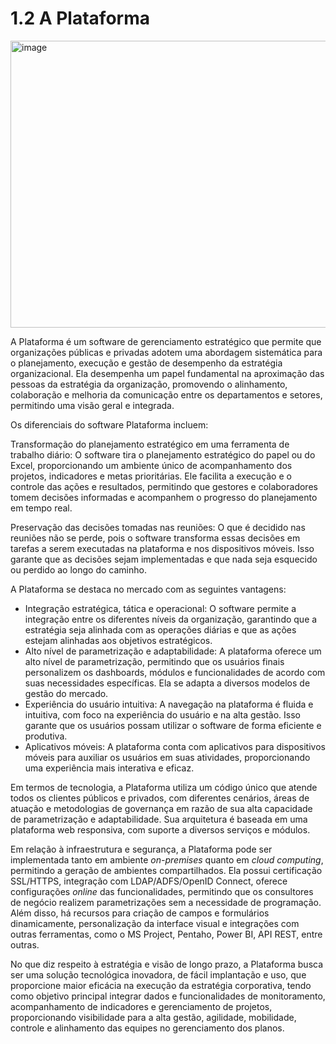 # 1.2 A Plataforma

<img width="1759" height="459" alt="image" src="https://github.com/user-attachments/assets/4cdab5e2-6e90-4e0f-a90b-2fea11ae9b52" />

A Plataforma é um software de gerenciamento estratégico que permite que organizações públicas e privadas adotem uma abordagem sistemática para o planejamento, execução e gestão de desempenho da estratégia organizacional. Ela desempenha um papel fundamental na aproximação das pessoas da estratégia da organização, promovendo o alinhamento, colaboração e melhoria da comunicação entre os departamentos e setores, permitindo uma visão geral e integrada.

Os diferenciais do software Plataforma incluem:

Transformação do planejamento estratégico em uma ferramenta de trabalho diário: O software tira o planejamento estratégico do papel ou do Excel, proporcionando um ambiente único de acompanhamento dos projetos, indicadores e metas prioritárias. Ele facilita a execução e o controle das ações e resultados, permitindo que gestores e colaboradores tomem decisões informadas e acompanhem o progresso do planejamento em tempo real.

Preservação das decisões tomadas nas reuniões: O que é decidido nas reuniões não se perde, pois o software transforma essas decisões em tarefas a serem executadas na plataforma e nos dispositivos móveis. Isso garante que as decisões sejam implementadas e que nada seja esquecido ou perdido ao longo do caminho.

A Plataforma se destaca no mercado com as seguintes vantagens:

- Integração estratégica, tática e operacional: O software permite a integração entre os diferentes níveis da organização, garantindo que a estratégia seja alinhada com as operações diárias e que as ações estejam alinhadas aos objetivos estratégicos.
- Alto nível de parametrização e adaptabilidade: A plataforma oferece um alto nível de parametrização, permitindo que os usuários finais personalizem os dashboards, módulos e funcionalidades de acordo com suas necessidades específicas. Ela se adapta a diversos modelos de gestão do mercado.
- Experiência do usuário intuitiva: A navegação na plataforma é fluida e intuitiva, com foco na experiência do usuário e na alta gestão. Isso garante que os usuários possam utilizar o software de forma eficiente e produtiva.
- Aplicativos móveis: A plataforma conta com aplicativos para dispositivos móveis para auxiliar os usuários em suas atividades, proporcionando uma experiência mais interativa e eficaz.

Em termos de tecnologia, a Plataforma utiliza um código único que atende todos os clientes públicos e privados, com diferentes cenários, áreas de atuação e metodologias de governança em razão de sua alta capacidade de parametrização e adaptabilidade. Sua arquitetura é baseada em uma plataforma web responsiva, com suporte a diversos serviços e módulos.

Em relação à infraestrutura e segurança, a Plataforma pode ser implementada tanto em ambiente _on-premises_ quanto em _cloud computing_, permitindo a geração de ambientes compartilhados. Ela possui certificação SSL/HTTPS, integração com LDAP/ADFS/OpenID Connect, oferece configurações _online_ das funcionalidades, permitindo que os consultores de negócio realizem parametrizações sem a necessidade de programação. Além disso, há recursos para criação de campos e formulários dinamicamente, personalização da interface visual e integrações com outras ferramentas, como o MS Project, Pentaho, Power BI, API REST, entre outras.

No que diz respeito à estratégia e visão de longo prazo, a Plataforma busca ser uma solução tecnológica inovadora, de fácil implantação e uso, que proporcione maior eficácia na execução da estratégia corporativa, tendo como objetivo principal integrar dados e funcionalidades de monitoramento, acompanhamento de indicadores e gerenciamento de projetos, proporcionando visibilidade para a alta gestão, agilidade, mobilidade, controle e alinhamento das equipes no gerenciamento dos planos.

